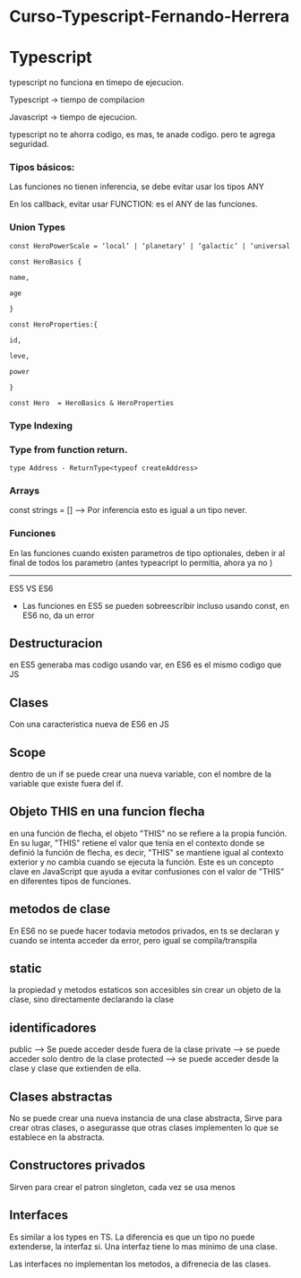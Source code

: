 # Curso-Typescript-Fernando-Herrera

# Typescript

typescript no funciona en timepo de ejecucion.

Typescript → tiempo de compilacion

Javascript → tiempo de ejecucion.

typescript no te ahorra codigo, es mas, te anade codigo. pero te agrega seguridad.

### Tipos básicos:

Las funciones no tienen inferencia, se debe evitar usar los tipos ANY

En los callback, evitar usar FUNCTION: es el ANY de las funciones.

### Union Types

`const HeroPowerScale = ‘local’ | ‘planetary’ | ‘galactic’ | ‘universal`

`const HeroBasics {`

`name,`

`age`

`}`

`const HeroProperties:{`

`id,`

`leve,`

`power`

`}`

`const Hero  = HeroBasics & HeroProperties`

### Type Indexing

### Type from function return.

`type Address - ReturnType<typeof createAddress>`

### Arrays

const strings = [] —> Por inferencia esto es igual a un tipo never.

### Funciones

En las funciones cuando existen parametros de tipo optionales, deben ir al final de todos los parametro (antes typeacript lo permitia, ahora ya no )

---

ES5 VS ES6

- Las funciones en ES5 se pueden sobreescribir incluso usando const, en ES6 no, da un error

## Destructuracion

en ES5 generaba mas codigo usando var, en ES6 es el mismo codigo que JS

## Clases

Con una caracteristica nueva de ES6 en JS

## Scope

dentro de un if se puede crear una nueva variable, con el nombre de la variable que existe fuera del if.

## Objeto THIS en una funcion flecha

en una función de flecha, el objeto "THIS" no se refiere a la propia función. En su lugar, "THIS" retiene el valor que tenía en el contexto donde se definió la función de flecha, es decir, "THIS" se mantiene igual al contexto exterior y no cambia cuando se ejecuta la función. Este es un concepto clave en JavaScript que ayuda a evitar confusiones con el valor de "THIS" en diferentes tipos de funciones.

## metodos de clase

En ES6 no se puede hacer todavia metodos privados, en ts se declaran y cuando se intenta acceder da error, pero igual se compila/transpila

## static

la propiedad y metodos estaticos son accesibles sin crear un objeto de la clase, sino directamente declarando la clase

## identificadores

public --> Se puede acceder desde fuera de la clase
private --> se puede acceder solo dentro de la clase
protected --> se puede acceder desde la clase y clase que extienden de ella.

## Clases abstractas

No se puede crear una nueva instancia de una clase abstracta,
Sirve para crear otras clases, o asegurasse que otras clases implementen lo que se establece en la abstracta.

## Constructores privados

Sirven para crear el patron singleton, cada vez se usa menos

## Interfaces

Es similar a los types en TS. La diferencia es que un tipo no puede extenderse, la interfaz si.
Una interfaz tiene lo mas minimo de una clase.

Las interfaces no implementan los metodos, a difrenecia de las clases.
